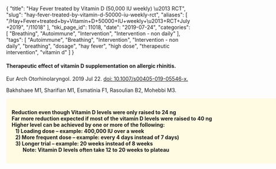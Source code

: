 {
    "title": "Hay Fever treated by Vitamin D (50,000 IU weekly) \u2013 RCT",
    "slug": "hay-fever-treated-by-vitamin-d-50000-iu-weekly-rct",
    "aliases": [
        "/Hay+Fever+treated+by+Vitamin+D+50000+IU+weekly+\u2013+RCT+July+2019",
        "/11018"
    ],
    "tiki_page_id": 11018,
    "date": "2019-07-24",
    "categories": [
        "Breathing",
        "Autoimmune",
        "Intervention",
        "Intervention - non daily"
    ],
    "tags": [
        "Autoimmune",
        "Breathing",
        "Intervention",
        "Intervention - non daily",
        "breathing",
        "dosage",
        "hay fever",
        "high dose",
        "therapeutic intervention",
        "vitamin d"
    ]
}


#### Therapeutic effect of vitamin D supplementation on allergic rhinitis.

Eur Arch Otorhinolaryngol. 2019 Jul 22. [doi: 10.1007/s00405-019-05546-x.](https://doi.org/10.1007/s00405-019-05546-x.)

Bakhshaee M1, Sharifian M1, Esmatinia F1, Rasoulian B2, Mohebbi M3.

<div class="border" style="background-color:#FFFAE2;padding:15px;margin:10px 0;border-radius:5px;width:800px">

 **Reduction even though Vitamin D levels were only raised to 24 ng  
Far more reduction expected if most of the vitamin D levels were raised to 40 ng  
Higher level can be achieved by one or more of the following:  
 &nbsp; &nbsp;1) Loading dose – example: 400,000 IU over a week  
 &nbsp; &nbsp;2) More frequent dose – example: every 4 days instead of 7 days)  
 &nbsp; &nbsp;3) Longer trial – example: 20 weeks instead of 8  weeks  
&nbsp; &nbsp; &nbsp; &nbsp; &nbsp;Note: Vitamin D levels often take 12 to 20 weeks to plateau**